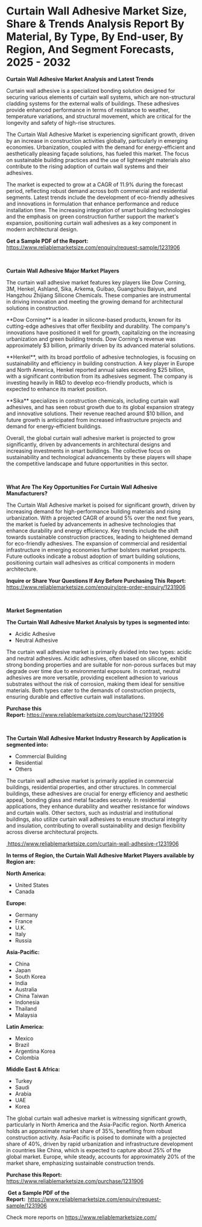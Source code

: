 <p><h1>Curtain Wall Adhesive Market Size, Share & Trends Analysis Report By Material, By Type, By End-user, By Region, And Segment Forecasts, 2025 - 2032</h1></p><p><strong>Curtain Wall Adhesive Market Analysis and Latest Trends</strong></p>
<p><p>Curtain wall adhesive is a specialized bonding solution designed for securing various elements of curtain wall systems, which are non-structural cladding systems for the external walls of buildings. These adhesives provide enhanced performance in terms of resistance to weather, temperature variations, and structural movement, which are critical for the longevity and safety of high-rise structures.</p><p>The Curtain Wall Adhesive Market is experiencing significant growth, driven by an increase in construction activities globally, particularly in emerging economies. Urbanization, coupled with the demand for energy-efficient and aesthetically pleasing façade solutions, has fueled this market. The focus on sustainable building practices and the use of lightweight materials also contribute to the rising adoption of curtain wall systems and their adhesives.</p><p>The market is expected to grow at a CAGR of 11.9% during the forecast period, reflecting robust demand across both commercial and residential segments. Latest trends include the development of eco-friendly adhesives and innovations in formulation that enhance performance and reduce installation time. The increasing integration of smart building technologies and the emphasis on green construction further support the market's expansion, positioning curtain wall adhesives as a key component in modern architectural design.</p></p>
<p><strong>Get a Sample PDF of the Report:&nbsp;</strong> <a href="https://www.reliablemarketsize.com/enquiry/request-sample/1231906?utm_campaign=3536&utm_medium=2&utm_source=Github&utm_content=ia&utm_term=03042025&utm_id=curtain-wall-adhesive">https://www.reliablemarketsize.com/enquiry/request-sample/1231906</a></p>
<p>&nbsp;</p>
<p><strong>Curtain Wall Adhesive Major Market Players</strong></p>
<p><p>The curtain wall adhesive market features key players like Dow Corning, 3M, Henkel, Ashland, Sika, Arkema, Guibao, Guangzhou Baiyun, and Hangzhou Zhijiang Silicone Chemicals. These companies are instrumental in driving innovation and meeting the growing demand for architectural solutions in construction.</p><p>**Dow Corning** is a leader in silicone-based products, known for its cutting-edge adhesives that offer flexibility and durability. The company's innovations have positioned it well for growth, capitalizing on the increasing urbanization and green building trends. Dow Corning's revenue was approximately $3 billion, primarily driven by its advanced material solutions.</p><p>**Henkel**, with its broad portfolio of adhesive technologies, is focusing on sustainability and efficiency in building construction. A key player in Europe and North America, Henkel reported annual sales exceeding $25 billion, with a significant contribution from its adhesives segment. The company is investing heavily in R&D to develop eco-friendly products, which is expected to enhance its market position.</p><p>**Sika** specializes in construction chemicals, including curtain wall adhesives, and has seen robust growth due to its global expansion strategy and innovative solutions. Their revenue reached around $10 billion, and future growth is anticipated from increased infrastructure projects and demand for energy-efficient buildings.</p><p>Overall, the global curtain wall adhesive market is projected to grow significantly, driven by advancements in architectural designs and increasing investments in smart buildings. The collective focus on sustainability and technological advancements by these players will shape the competitive landscape and future opportunities in this sector.</p></p>
<p>&nbsp;</p>
<p><strong>What Are The Key Opportunities For Curtain Wall Adhesive Manufacturers?</strong></p>
<p><p>The Curtain Wall Adhesive market is poised for significant growth, driven by increasing demand for high-performance building materials and rising urbanization. With a projected CAGR of around 5% over the next five years, the market is fueled by advancements in adhesive technologies that enhance durability and energy efficiency. Key trends include the shift towards sustainable construction practices, leading to heightened demand for eco-friendly adhesives. The expansion of commercial and residential infrastructure in emerging economies further bolsters market prospects. Future outlooks indicate a robust adoption of smart building solutions, positioning curtain wall adhesives as critical components in modern architecture.</p></p>
<p><strong>Inquire or Share Your Questions If Any Before Purchasing This Report:</strong> <a href="https://www.reliablemarketsize.com/enquiry/pre-order-enquiry/1231906?utm_campaign=3536&utm_medium=2&utm_source=Github&utm_content=ia&utm_term=03042025&utm_id=curtain-wall-adhesive">https://www.reliablemarketsize.com/enquiry/pre-order-enquiry/1231906</a></p>
<p>&nbsp;</p>
<p><strong>Market Segmentation</strong></p>
<p><strong>The Curtain Wall Adhesive Market Analysis by types is segmented into:</strong></p>
<p><ul><li>Acidic Adhesive</li><li>Neutral Adhesive</li></ul></p>
<p><p>The curtain wall adhesive market is primarily divided into two types: acidic and neutral adhesives. Acidic adhesives, often based on silicone, exhibit strong bonding properties and are suitable for non-porous surfaces but may degrade over time due to environmental exposure. In contrast, neutral adhesives are more versatile, providing excellent adhesion to various substrates without the risk of corrosion, making them ideal for sensitive materials. Both types cater to the demands of construction projects, ensuring durable and effective curtain wall installations.</p></p>
<p><strong>Purchase this Report:&nbsp;</strong><a href="https://www.reliablemarketsize.com/purchase/1231906?utm_campaign=3536&utm_medium=2&utm_source=Github&utm_content=ia&utm_term=03042025&utm_id=curtain-wall-adhesive">https://www.reliablemarketsize.com/purchase/1231906</a></p>
<p>&nbsp;</p>
<p><strong>The Curtain Wall Adhesive Market Industry Research by Application is segmented into:</strong></p>
<p><ul><li>Commercial Building</li><li>Residential</li><li>Others</li></ul></p>
<p><p>The curtain wall adhesive market is primarily applied in commercial buildings, residential properties, and other structures. In commercial buildings, these adhesives are crucial for energy efficiency and aesthetic appeal, bonding glass and metal facades securely. In residential applications, they enhance durability and weather resistance for windows and curtain walls. Other sectors, such as industrial and institutional buildings, also utilize curtain wall adhesives to ensure structural integrity and insulation, contributing to overall sustainability and design flexibility across diverse architectural projects.</p></p>
<p><a href="https://www.reliablemarketsize.com/curtain-wall-adhesive-r1231906?utm_campaign=3536&utm_medium=2&utm_source=Github&utm_content=ia&utm_term=03042025&utm_id=curtain-wall-adhesive">&nbsp;https://www.reliablemarketsize.com/curtain-wall-adhesive-r1231906</a></p>
<p><strong>In terms of Region, the Curtain Wall Adhesive Market Players available by Region are:</strong></p>
<p>
    <p> <strong> North America: </strong>
        <ul>
            <li>United States</li>
            <li>Canada</li>
        </ul>
        </p> 
    <p> <strong> Europe: </strong>
        <ul>
            <li>Germany</li>
            <li>France</li>
            <li>U.K.</li>
            <li>Italy</li>
            <li>Russia</li>
        </ul>
        </p> 
    <p> <strong> Asia-Pacific: </strong>
        <ul>
            <li>China</li>
            <li>Japan</li>
            <li>South Korea</li>
            <li>India</li>
            <li>Australia</li>
            <li>China Taiwan</li>
            <li>Indonesia</li>
            <li>Thailand</li>
            <li>Malaysia</li>
        </ul>
        </p> 
    <p> <strong> Latin America: </strong>
        <ul>
            <li>Mexico</li>
            <li>Brazil</li>
            <li>Argentina Korea</li>
            <li>Colombia</li>
        </ul>
        </p> 
    <p> <strong> Middle East & Africa: </strong>
        <ul>
            <li>Turkey</li>
            <li>Saudi</li>
            <li>Arabia</li>
            <li>UAE</li>
            <li>Korea</li>
        </ul>
    </p>
    </p>
<p><p>The global curtain wall adhesive market is witnessing significant growth, particularly in North America and the Asia-Pacific region. North America holds an approximate market share of 35%, benefiting from robust construction activity. Asia-Pacific is poised to dominate with a projected share of 40%, driven by rapid urbanization and infrastructure development in countries like China, which is expected to capture about 25% of the global market. Europe, while steady, accounts for approximately 20% of the market share, emphasizing sustainable construction trends.</p></p>
<p><strong>Purchase this Report: </strong><a href="https://www.reliablemarketsize.com/purchase/1231906?utm_campaign=3536&utm_medium=2&utm_source=Github&utm_content=ia&utm_term=03042025&utm_id=curtain-wall-adhesive">https://www.reliablemarketsize.com/purchase/1231906</a></p>
<p>&nbsp;<strong>Get a Sample PDF of the Report:&nbsp;&nbsp;</strong><a href="https://www.reliablemarketsize.com/enquiry/request-sample/1231906?utm_campaign=3536&utm_medium=2&utm_source=Github&utm_content=ia&utm_term=03042025&utm_id=curtain-wall-adhesive">https://www.reliablemarketsize.com/enquiry/request-sample/1231906</a></p>
<p><strong></strong></p>
<p>Check more reports on <a href="https://www.reliablemarketsize.com/?utm_campaign=3536&utm_medium=2&utm_source=Github&utm_content=ia&utm_term=03042025&utm_id=curtain-wall-adhesive">https://www.reliablemarketsize.com/</a></p>